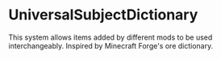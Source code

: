 # UniversalSubjectDictionary
This system allows items added by different mods to be used interchangeably. Inspired by Minecraft Forge's ore dictionary.
